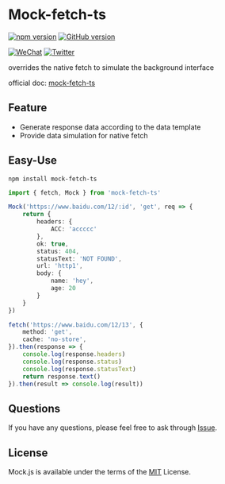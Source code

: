 # Mock-fetch-ts

[![npm version](https://badge.fury.io/js/mock-fetch-ts.svg)](https://badge.fury.io/js/mock-fetch-ts)
[![GitHub version](https://badge.fury.io/gh/less-famous-ITer%2Fmock-fetch-ts.svg)](https://badge.fury.io/gh/less-famous-ITer%2Fmock-fetch-ts)

[![WeChat](https://img.shields.io/badge/WeChat-07C160?style=for-the-badge&logo=wechat&logoColor=white)](https://pic.imgdb.cn/item/6400b6c5f144a010072c4261.png)
[![Twitter](https://img.shields.io/badge/Twitter-1DA1F2?style=for-the-badge&logo=twitter&logoColor=white)](https://twitter.com/heyq46228168)

overrides the native fetch to simulate the background interface

official doc: [mock-fetch-ts](https://www.yuque.com/u29138508/gki7q8/ofwzfpklbd1qwnyr?singleDoc)

## Feature

* Generate response data according to the data template
* Provide data simulation for native fetch

## Easy-Use

```
npm install mock-fetch-ts
```

```ts
import { fetch, Mock } from 'mock-fetch-ts'

Mock('https://www.baidu.com/12/:id', 'get', req => {
    return {
        headers: {
            ACC: 'accccc'
        },
        ok: true,
        status: 404,
        statusText: 'NOT FOUND',
        url: 'http1',
        body: {
            name: 'hey',
            age: 20
        }
    }
})

fetch('https://www.baidu.com/12/13', {
    method: 'get',
    cache: 'no-store',
}).then(response => {
    console.log(response.headers)
    console.log(response.status)
    console.log(response.statusText)
    return response.text()
}).then(result => console.log(result))
```

## Questions

If you have any questions, please feel free to ask through [Issue](https://github.com/less-famous-ITer/mock-fetch-ts/issues/new).

## License

Mock.js is available under the terms of the [MIT](./LICENSE) License.



